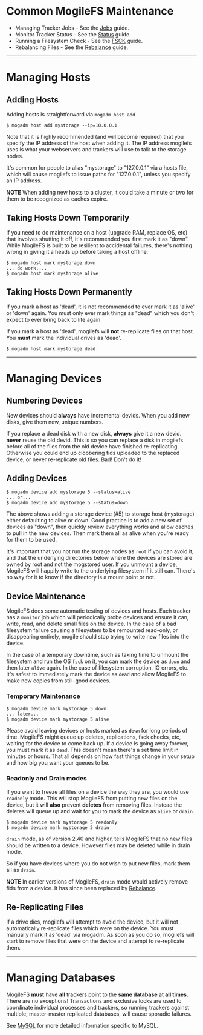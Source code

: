 ﻿# Common MogileFS Maintenance

* Managing Tracker Jobs - See the [Jobs](Jobs.md) guide.
* Monitor Tracker Status - See the [Status](Status.md) guide.
* Running a Filesystem Check - See the [FSCK](FSCK.md) guide.
* Rebalancing Files - See the [Rebalance](Rebalance.md) guide.


---

# Managing Hosts #

## Adding Hosts ##

Adding hosts is straightforward via `mogadm host add`

```
$ mogadm host add mystorage --ip=10.0.0.1
```

Note that it is highly recommended (and will become required) that you specify
the IP address of the host when adding it. The IP address mogilefs uses is
what your webservers and trackers will use to talk to the storage nodes.

It's common for people to alias "mystorage" to "127.0.0.1" via a hosts file,
which will cause mogilefs to issue paths for "127.0.0.1", unless you specify
an IP address.

**NOTE** When adding new hosts to a cluster, it could take a minute or two for
them to be recognized as caches expire.

## Taking Hosts Down Temporarily ##

If you need to do maintenance on a host (upgrade RAM, replace OS, etc) that
involves shutting it off, it's recommended you first mark it as "down". While
MogileFS is built to be resilient to accidental failures, there's nothing
wrong in giving it a heads up before taking a host offline.

```
$ mogadm host mark mystorage down
... do work....
$ mogadm host mark mystorage alive
```

## Taking Hosts Down Permanently ##

If you mark a host as 'dead', it is not recommended to ever mark it as 'alive'
or 'down' again. You must only ever mark things as "dead" which you don't
expect to ever bring back to life again.

If you mark a host as 'dead', mogilefs will **not** re-replicate files on that host. You **must** mark the individual drives as 'dead'.

```
$ mogadm host mark mystorage dead
```


---

# Managing Devices #

## Numbering Devices ##

New devices should **always** have incremental devids. When you add new disks, give them new, unique numbers.

If you replace a dead disk with a new disk, **always** give it a new devid. **never** reuse the old devid. This is so you can replace a disk in mogilefs before all of the files from the old device have finished re-replicating. Otherwise you could end up clobbering fids uploaded to the replaced device, or never re-replicate old files. Bad! Don't do it!

## Adding Devices ##

```
$ mogadm device add mystorage 5 --status=alive
... or...
$ mogadm device add mystorage 5 --status=down
```

The above shows adding a storage device (#5) to storage host (mystorage)
either defaulting to alive or down. Good practice is to add a new set of
devices as "down", then quickly review everything works and allow caches to
pull in the new devices. Then mark them all as alive when you're ready for
them to be used.

It's important that you not run the storage nodes as `root` if you can avoid
it, and that the underlying directories below where the devices are stored are
owned by root and not the mogstored user. If you unmount a device, MogileFS
will happily write to the underlying filesystem if it still can. There's no
way for it to know if the directory is a mount point or not.

## Device Maintenance ##

MogileFS does some automatic testing of devices and hosts. Each tracker has a
`monitor` job which will periodically probe devices and ensure it can, write,
read, and delete small files on the device. In the case of a bad filesystem
failure causing a filesystem to be remounted read-only, or disappearing
entirely, mogile should stop trying to write new files into the device.

In the case of a temporary downtime, such as taking time to unmount the
filesystem and run the OS `fsck` on it, you can mark the device as `down` and
then later `alive` again. In the case of filesystem corruption, IO errors,
etc. It's safest to immediately mark the device as `dead` and allow MogileFS
to make new copies from still-good devices.

### Temporary Maintenance ###

```
$ mogadm device mark mystorage 5 down
... later...
$ mogadm device mark mystorage 5 alive
```

Please avoid leaving devices or hosts marked as `down` for long periods of
time. MogileFS might queue up deletes, replications, fsck checks, etc, waiting
for the device to come back up. If a device is going away forever, you must
mark it as `dead`. This doesn't mean there's a set time limit in minutes or
hours. That all depends on how fast things change in your setup and how big
you want your queues to be.

### Readonly and Drain modes ###

If you want to freeze all files on a device the way they are, you would use
`readonly` mode. This will stop MogileFS from putting new files on the device,
but it will **also** prevent **deletes** from removing files. Instead the deletes
will queue up and wait for you to mark the device as `alive` or `drain`.

```
$ mogadm device mark mystorage 5 readonly
$ mogadm device mark mystorage 5 drain
```

`drain` mode, as of version 2.40 and higher, tells MogileFS that no new files
should be written to a device. However files may be deleted while in drain
mode.

So if you have devices where you do not wish to put new files, mark them all
as `drain`.

**NOTE** In earlier versions of MogileFS, `drain` mode would actively remove
fids from a device. It has since been replaced by [Rebalance](Rebalance.md).

## Re-Replicating Files ##

If a drive dies, mogilefs will attempt to avoid the device, but it will not automatically re-replicate files which were on the device. You must manually mark it as 'dead' via mogadm. As soon as you do so, mogilefs will start to remove files that were on the device and attempt to re-replicate them.


---

# Managing Databases #

MogileFS **must** have **all** trackers point to the **same database** at **all times**. There are no exceptions! Transactions and exclusive locks are used to coordinate individual processes and trackers, so running trackers against multiple, master-master replicated databases, will cause sporadic failures.

See [MySQL](MySQL.md) for more detailed information specific to MySQL.
